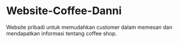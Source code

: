 # Website-Coffee-Danni
Website pribadi untuk memudahkan customer dalam memesan dan mendapatkan informasi tentang coffee shop.
